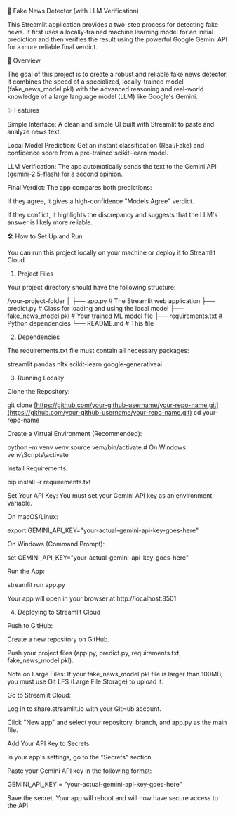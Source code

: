 📰 Fake News Detector (with LLM Verification)

This Streamlit application provides a two-step process for detecting fake news. It first uses a locally-trained machine learning model for an initial prediction and then verifies the result using the powerful Google Gemini API for a more reliable final verdict.

🚀 Overview

The goal of this project is to create a robust and reliable fake news detector. It combines the speed of a specialized, locally-trained model (fake_news_model.pkl) with the advanced reasoning and real-world knowledge of a large language model (LLM) like Google's Gemini.

✨ Features

Simple Interface: A clean and simple UI built with Streamlit to paste and analyze news text.

Local Model Prediction: Get an instant classification (Real/Fake) and confidence score from a pre-trained scikit-learn model.

LLM Verification: The app automatically sends the text to the Gemini API (gemini-2.5-flash) for a second opinion.

Final Verdict: The app compares both predictions:

If they agree, it gives a high-confidence "Models Agree" verdict.

If they conflict, it highlights the discrepancy and suggests that the LLM's answer is likely more reliable.

🛠️ How to Set Up and Run

You can run this project locally on your machine or deploy it to Streamlit Cloud.

1. Project Files

Your project directory should have the following structure:

/your-project-folder
│
├── app.py              # The Streamlit web application
├── predict.py          # Class for loading and using the local model
├── fake_news_model.pkl   # Your trained ML model file
├── requirements.txt    # Python dependencies
└── README.md           # This file


2. Dependencies

The requirements.txt file must contain all necessary packages:

streamlit
pandas
nltk
scikit-learn
google-generativeai


3. Running Locally

Clone the Repository:

git clone [https://github.com/your-github-username/your-repo-name.git](https://github.com/your-github-username/your-repo-name.git)
cd your-repo-name


Create a Virtual Environment (Recommended):

python -m venv venv
source venv/bin/activate  # On Windows: venv\Scripts\activate


Install Requirements:

pip install -r requirements.txt


Set Your API Key:
You must set your Gemini API key as an environment variable.

On macOS/Linux:

export GEMINI_API_KEY="your-actual-gemini-api-key-goes-here"


On Windows (Command Prompt):

set GEMINI_API_KEY="your-actual-gemini-api-key-goes-here"


Run the App:

streamlit run app.py


Your app will open in your browser at http://localhost:8501.

4. Deploying to Streamlit Cloud

Push to GitHub:

Create a new repository on GitHub.

Push your project files (app.py, predict.py, requirements.txt, fake_news_model.pkl).

Note on Large Files: If your fake_news_model.pkl file is larger than 100MB, you must use Git LFS (Large File Storage) to upload it.

Go to Streamlit Cloud:

Log in to share.streamlit.io with your GitHub account.

Click "New app" and select your repository, branch, and app.py as the main file.

Add Your API Key to Secrets:

In your app's settings, go to the "Secrets" section.

Paste your Gemini API key in the following format:

GEMINI_API_KEY = "your-actual-gemini-api-key-goes-here"


Save the secret. Your app will reboot and will now have secure access to the API
